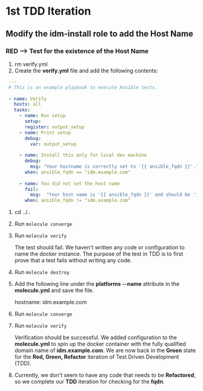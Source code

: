 # 1st TDD Iteration

## Modify the **idm-install** role to add the Host Name

### RED --> Test for the existence of the Host Name


    
1. rm verify.yml
1. Create the **verify.yml** file and add the following contents:

  ```yaml
   ---
   # This is an example playbook to execute Ansible tests.
   
   - name: Verify
     hosts: all
     tasks:
       - name: Run setup
         setup:
         register: output_setup
       - name: Print setup
         debug:
           var: output_setup
   
       - name: Install this only for local dev machine
         debug:
           msg: "Your hostname is correctly set to '{{ ansible_fqdn }}'."
         when: ansible_fqdn == "idm.example.com"
   
       - name: You did not set the host name
         fail:
           msg:  "Your host name is '{{ ansible_fqdn }}' and should be 'idm.example.com'"
         when: ansible_fqdn != "idm.example.com"

  ``` 
     
  1. cd ../..
  1. Run `molecule converge`
  1. Run `molecule verify`

        The test should fail.  We haven't written any
        code or configuration to name the docker instance.
        The purpose of the test in TDD is to
        first prove that a test fails without writing any
        code.
  1. Run `molecule destroy`
  1. Add the following line under the **platforms**
    **--name** attribute in the **molecule.yml** and
    save the file.
    
        hostname: idm.example.com
  1. Run `molecule converge`
  1. Run `molecule verify`
    
        Verification should
        be successful.  We added configuration to the
        **molecule.yml** to spin up the docker
        container with the fully qualified domain
        name of **idm.example.com**. We are now
        back in the **Green** state for the
        **Red, Green, Refactor** iteration of Test
        Driven Development (TDD).
  1.  Currently, we don't seem to have any code that needs to be **Refactored**,
      so we complete our **TDD** iteration for checking for the **fqdn**.
